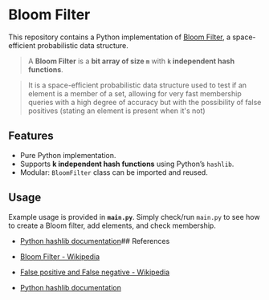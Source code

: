 # Bloom Filter

This repository contains a Python implementation of [Bloom Filter](https://en.wikipedia.org/wiki/Bloom_filter), a space-efficient probabilistic data structure.

> A **Bloom Filter** is a **bit array of size `m`** with **`k` independent hash functions**.

> It is a space-efficient probabilistic data structure used to test if an element is a member of a set, allowing for very fast membership queries with a high degree of accuracy but with the possibility of false positives (stating an element is present when it's not)

## Features

- Pure Python implementation.  
- Supports **k independent hash functions** using Python’s `hashlib`.
- Modular: `BloomFilter` class can be imported and reused.

## Usage

Example usage is provided in **`main.py`**. Simply check/run `main.py` to see how to create a Bloom filter, add elements, and check membership.

- [Python hashlib documentation](https://docs.python.org/3/library/hashlib.html)## References

- [Bloom Filter - Wikipedia](https://en.wikipedia.org/wiki/Bloom_filter)  
- [False positive and False negative - Wikipedia](https://en.wikipedia.org/wiki/False_positives_and_false_negatives)
- [Python hashlib documentation](https://docs.python.org/3/library/hashlib.html)
